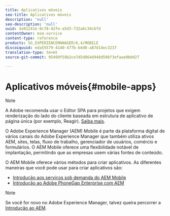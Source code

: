 ```yaml
---
title: Aplicativos móveis
seo-title: Aplicativos móveis
description: 'null'
seo-description: 'null'
uuid: 4a91241e-8c78-42fe-a5d3-732a6c34cbfd
contentOwner: msm-service
content-type: reference
products: SG_EXPERIENCEMANAGER/6.4/MOBILE
discoiquuid: eda55579-4140-477b-b4d0-a87d14ec3237
translation-type: tm+mt
source-git-commit: 95499f59b2ce7d5d864d948d596f3efaae0b0d27

---
```



# Aplicativos móveis{#mobile-apps}

>[!NOTE]
>
>A Adobe recomenda usar o Editor SPA para projetos que exigem renderização do lado do cliente baseada em estrutura de aplicativo de página única (por exemplo, Reagir). [Saiba mais](/help/sites-developing/spa-overview.md).

O Adobe Experience Manager (AEM) Mobile é parte da plataforma digital de vários canais do Adobe Experience Manager que também utiliza ativos AEM, sites, telas, fluxo de trabalho, gerenciador de usuários, comércio e formulários. O AEM Mobile oferece uma flexibilidade notável de implantação, permitindo que as empresas usem várias fontes de conteúdo.

O AEM Mobile oferece vários métodos para criar aplicativos. As diferentes maneiras que você pode usar para criar aplicativos são:

* [Introdução aos serviços sob demanda do AEM Mobile](/help/mobile/mobile-apps-ondemand.md)
* [Introdução ao Adobe PhoneGap Enterprise com AEM](/help/mobile/phonegap.md)

>[!NOTE]
>
>Se você for novo no Adobe Experience Manager, talvez queira percorrer a [Introdução ao AEM](/help/sites-deploying/deploy.md).
